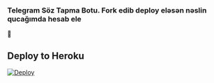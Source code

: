 ### Telegram Söz Tapma Botu. Fork edib deploy eləsən nəslin qucağımda hesab ele 
📝
## Deploy to Heroku

[![Deploy](https://www.herokucdn.com/deploy/button.svg)](https://heroku.com/deploy?template=https://github.com/Tuncay456/Se?organization=Tuncay456&organization=Tuncay456)

